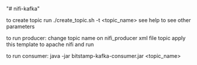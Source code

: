 "# nifi-kafka" 

to create topic run
./create_topic.sh -t <topic_name> 
see help to see other parameters

to run producer:
change topic name on nifi_producer xml file
<entry>
<key>topic</key>
<value><topic name></value>
</entry>
apply this template to apache nifi and run

to run consumer:
java -jar bitstamp-kafka-consumer.jar <topic_name>
